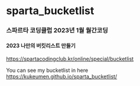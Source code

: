 # sparta_bucketlist


### 스파르타 코딩클럽 2023년 1월 월간코딩
#### 2023 나만의 버킷리스트 만들기   
https://spartacodingclub.kr/online/special/bucketlist


You can see my bucketlist in here   
https://kukeumen.github.io/sparta_bucketlist/
